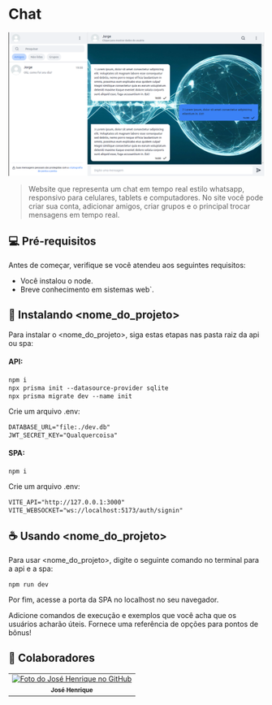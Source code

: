 # Chat

<img src="./spa/src/assets/img/chat.png" alt="Exemplo imagem">

> Website que representa um chat em tempo real estilo whatsapp, responsivo para celulares, tablets e computadores. No site você pode criar sua conta, adicionar amigos, criar grupos e o principal trocar mensagens em tempo real.



## 💻 Pré-requisitos

Antes de começar, verifique se você atendeu aos seguintes requisitos:

* Você instalou o node.
* Breve conhecimento em sistemas web`.

## 🚀 Instalando <nome_do_projeto>

Para instalar o <nome_do_projeto>, siga estas etapas nas pasta raiz da api ou spa:

#### API:
```
npm i
npx prisma init --datasource-provider sqlite
npx prisma migrate dev --name init
```

Crie um arquivo .env:
```
DATABASE_URL="file:./dev.db"
JWT_SECRET_KEY="Qualquercoisa"
```

#### SPA:
```
npm i
```
Crie um arquivo .env:
```
VITE_API="http://127.0.0.1:3000"
VITE_WEBSOCKET="ws://localhost:5173/auth/signin"
```

## ☕ Usando <nome_do_projeto>

Para usar <nome_do_projeto>, digite o seguinte comando no terminal para a api e a spa:

```
npm run dev
```
Por fim, acesse a porta da SPA no localhost no seu navegador.

Adicione comandos de execução e exemplos que você acha que os usuários acharão úteis. Fornece uma referência de opções para pontos de bônus!



## 🤝 Colaboradores



<table>
  <tr>
    <td align="center">
      <a href="#">
        <img src="https://avatars.githubusercontent.com/u/104796730?v=4" width="100px;" alt="Foto do José Henrique no GitHub"/><br>
        <sub>
          <b>José Henrique</b>
        </sub>
      </a>
    </td>
  </tr>
</table>

